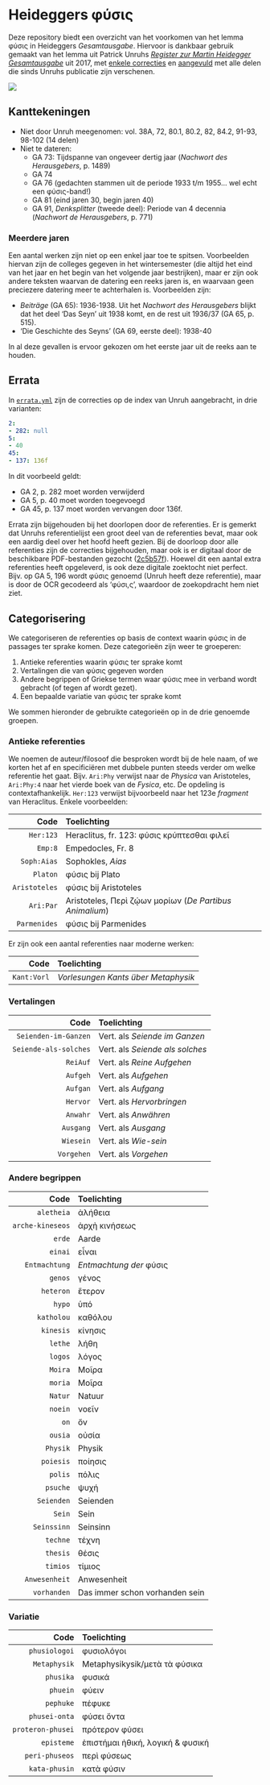 # Heideggers φύσις

Deze repository biedt een overzicht van het voorkomen van het lemma φύσις in Heideggers _Gesamtausgabe_. Hiervoor is dankbaar gebruik gemaakt van het lemma uit Patrick Unruhs [_Register zur Martin Heidegger Gesamtausgabe_](https://www.klostermann.de/Unruh-Patrick-Register-zur-Martin-Heidegger-Gesamtausgabe) uit 2017, met [enkele correcties](./index/errata.yml) en [aangevuld](./index/complement.yml) met alle delen die sinds Unruhs publicatie zijn verschenen.

![](figures/phusis-orig.png)

## Kanttekeningen

* Niet door Unruh meegenomen: vol. 38A, 72, 80.1, 80.2, 82, 84.2, 91-93, 98-102 (14 delen)
* Niet te dateren: 
  * GA 73: Tijdspanne van ongeveer dertig jaar (*Nachwort des Herausgebers*, p. 1489)
  * GA 74
  * GA 76 (gedachten stammen uit de periode 1933 t/m 1955... wel echt een φύσις-band!)
  * GA 81 (eind jaren 30, begin jaren 40)
  * GA 91, *Denksplitter* (tweede deel): Periode van 4 decennia (*Nachwort de Herausgebers*, p. 771)

### Meerdere jaren

Een aantal werken zijn niet op een enkel jaar toe te spitsen. Voorbeelden hiervan zijn de colleges gegeven in het wintersemester (die altijd het eind van het jaar en het begin van het volgende jaar bestrijken), maar er zijn ook andere teksten waarvan de datering een reeks jaren is, en waarvaan geen preciezere datering meer te achterhalen is.  Voorbeelden zijn:

* *Beiträge* (GA 65): 1936-1938. Uit het *Nachwort des Herausgebers* blijkt dat het deel ‘Das Seyn’ uit 1938 komt, en de rest uit 1936/37 (GA 65, p. 515).
* ‘Die Geschichte des Seyns’ (GA 69, eerste deel): 1938-40

In al deze gevallen is ervoor gekozen om het eerste jaar uit de reeks aan te houden.

## Errata

In [`errata.yml`](./errata.yml) zijn de correcties op de index van Unruh aangebracht, in drie varianten:

```yaml
2:
- 282: null
5:
- 40
45:
- 137: 136f
```

In dit voorbeeld geldt:

* GA 2, p. 282 moet worden verwijderd
* GA 5, p. 40 moet worden toegevoegd
* GA 45, p. 137 moet worden vervangen door 136f.

Errata zijn bijgehouden bij het doorlopen door de referenties. Er is gemerkt dat Unruhs referentielijst een groot deel van de referenties bevat, maar ook een aardig deel over het hoofd heeft gezien. Bij de doorloop door alle referenties zijn de correcties bijgehouden, maar ook is er digitaal door de beschikbare PDF-bestanden gezocht ([2c5b57f](https://github.com/andredelft/phusis-index/commit/2c5b57ffb1d82960b4858bee97607f3e24cb8cab)). Hoewel dit een aantal extra referenties heeft opgeleverd, is ook deze digitale zoektocht niet perfect. Bijv. op GA 5, 196 wordt φύσις genoemd (Unruh heeft deze referentie), maar is door de OCR gecodeerd als ‘φύσι,ς’, waardoor de zoekopdracht hem niet ziet.

## Categorisering

We categoriseren de referenties op basis de context waarin φύσις in de passages ter sprake komen. Deze categorieën zijn weer te groeperen:

1. Antieke referenties waarin φύσις ter sprake komt
2. Vertalingen die van φύσις gegeven worden 
3. Andere begrippen of Griekse termen waar φύσις mee in verband wordt gebracht (of tegen af wordt gezet).
4. Een bepaalde variatie van φύσις ter sprake komt

We sommen hieronder de gebruikte categorieën op in de drie genoemde groepen.

### Antieke referenties

We noemen de auteur/filosoof die besproken wordt bij de hele naam, of we korten het af en specificiëren met dubbele punten steeds verder om welke referentie het gaat. Bijv. `Ari:Phy` verwijst naar de *Physica* van Aristoteles, `Ari:Phy:4` naar het vierde boek van de *Fysica*, etc. De opdeling is contextafhankelijk. `Her:123` verwijst bijvoorbeeld naar het 123e *fragment* van Heraclitus. Enkele voorbeelden:

|          Code | Toelichting                                             |
| ------------: | :------------------------------------------------------ |
|     `Her:123` | Heraclitus, fr. 123: φύσις κρύπτεσθαι φιλεῖ             |
|       `Emp:8` | Empedocles, Fr. 8                                       |
|   `Soph:Aias` | Sophokles, *Aias*                                       |
|      `Platon` | φύσις bij Plato                                         |
| `Aristoteles` | φύσις bij Aristoteles                                   |
|     `Ari:Par` | Aristoteles, Περὶ ζῴων μορίων (*De Partibus Animalium*) |
|  `Parmenides` | φύσις bij Parmenides                                    |

Er zijn ook een aantal referenties naar moderne werken:

|          Code | Toelichting                                             |
| ------------: | :------------------------------------------------------ |
|   `Kant:Vorl` | *Vorlesungen Kants über Metaphysik*                     |

### Vertalingen

|                  Code | Toelichting                     |
| --------------------: | :------------------------------ |
|  `Seienden-im-Ganzen` | Vert. als *Seiende im Ganzen*   |
| `Seiende-als-solches` | Vert. als *Seiende als solches* |
|              `ReiAuf` | Vert. als *Reine Aufgehen*      |
|              `Aufgeh` | Vert. als *Aufgehen*            |
|              `Aufgan` | Vert. als *Aufgang*             |
|              `Hervor` | Vert. als *Hervorbringen*       |
|              `Anwahr` | Vert. als *Anwähren*            |
|             `Ausgang` | Vert. als *Ausgang*             |
|             `Wiesein` | Vert. als *Wie-sein*            |
|            `Vorgehen` | Vert. als *Vorgehen*            |

### Andere begrippen

|             Code | Toelichting                    |
| ---------------: | :----------------------------- |
|       `aletheia` | ἀλήθεια                        |
| `arche-kineseos` | ἀρχὴ κινήσεως                  |
|           `erde` | Aarde                          |
|          `einai` | εἶναι                          |
|    `Entmachtung` | *Entmachtung der* φύσις        |
|          `genos` | γένος                          |
|        `heteron` | ἕτερον                         |
|           `hypo` | ὑπό                            |
|       `katholou` | καθόλου                        |
|        `kinesis` | κίνησις                        |
|          `lethe` | λήθη                           |
|          `logos` | λόγος                          |
|          `Moira` | Μοῖρα                          |
|          `moria` | Μοῖρα                          |
|          `Natur` | Natuur                         |
|          `noein` | νοεῖν                          |
|             `on` | ὄν                             |
|          `ousia` | οὐσία                          |
|         `Physik` | Physik                         |
|        `poiesis` | ποίησις                        |
|          `polis` | πόλις                          |
|         `psuche` | ψυχή                           |
|       `Seienden` | Seienden                       |
|           `Sein` | Sein                           |
|      `Seinssinn` | Seinsinn                       |
|         `techne` | τέχνη                          |
|         `thesis` | θέσις                          |
|         `timios` | τίμιος                         |
|    `Anwesenheit` | Anwesenheit                    |
|      `vorhanden` | Das immer schon vorhanden sein |

### Variatie

|              Code | Toelichting                                 |
| ----------------: | :------------------------------------------ |
|     `phusiologoi` | φυσιολόγοι                                  |
|      `Metaphysik` | Metaphysikysik/μετὰ τὰ φύσικα               |
|         `phusika` | φυσικά                                      |
|          `phuein` | φύειν                                       |
|         `pephuke` | πέφυκε                                      |
|     `phusei-onta` | φύσει ὄντα                                  |
| `proteron-phusei` | πρότερον φύσει                              |
|        `episteme` | ἐπιστήμαι ἠθική, λογική & φυσική            |
|    `peri-phuseos` | περὶ φύσεως                                 |
|     `kata-phusin` | κατὰ φύσιν                                  |

